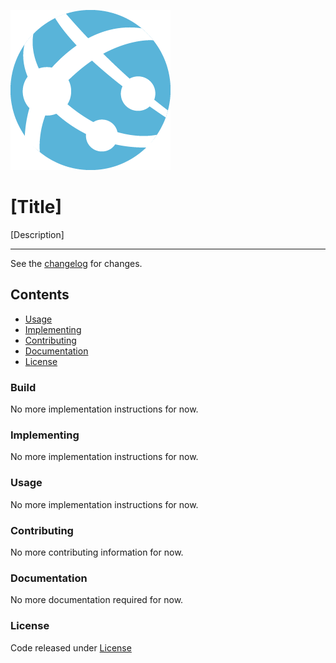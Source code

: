 ![logo](src/.editoricon.png)

# [Title]

[Description]

---------------------------------------

See the [changelog](CHANGELOG.md) for changes.

## Contents

* [Usage](#usage)
* [Implementing](#implementing)
* [Contributing](#contributing)
* [Documentation](#documentation)
* [License](#license)

### Build

No more implementation instructions for now.

### Implementing

No more implementation instructions for now.

### Usage

No more implementation instructions for now.

### Contributing

No more contributing information for now.

### Documentation

No more documentation required for now.

### License

Code released under [License](LICENSE)
